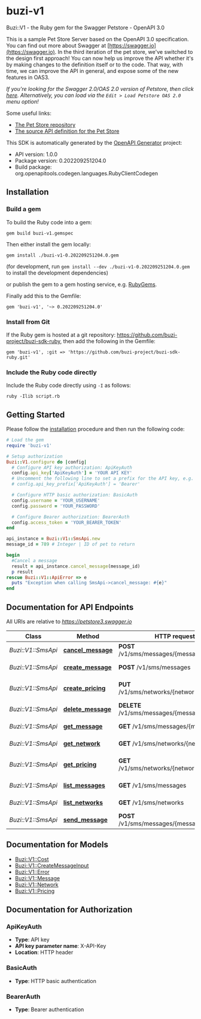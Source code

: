 # buzi-v1

Buzi::V1 - the Ruby gem for the Swagger Petstore - OpenAPI 3.0

This is a sample Pet Store Server based on the OpenAPI 3.0 specification.  You can find out more about
Swagger at [https://swagger.io](https://swagger.io). In the third iteration of the pet store, we've switched to the design first approach!
You can now help us improve the API whether it's by making changes to the definition itself or to the code.
That way, with time, we can improve the API in general, and expose some of the new features in OAS3.

_If you're looking for the Swagger 2.0/OAS 2.0 version of Petstore, then click [here](https://editor.swagger.io/?url=https://petstore.swagger.io/v2/swagger.yaml). Alternatively, you can load via the `Edit > Load Petstore OAS 2.0` menu option!_

Some useful links:
- [The Pet Store repository](https://github.com/swagger-api/swagger-petstore)
- [The source API definition for the Pet Store](https://github.com/swagger-api/swagger-petstore/blob/master/src/main/resources/openapi.yaml)

This SDK is automatically generated by the [OpenAPI Generator](https://openapi-generator.tech) project:

- API version: 1.0.0
- Package version: 0.202209251204.0
- Build package: org.openapitools.codegen.languages.RubyClientCodegen

## Installation

### Build a gem

To build the Ruby code into a gem:

```shell
gem build buzi-v1.gemspec
```

Then either install the gem locally:

```shell
gem install ./buzi-v1-0.202209251204.0.gem
```

(for development, run `gem install --dev ./buzi-v1-0.202209251204.0.gem` to install the development dependencies)

or publish the gem to a gem hosting service, e.g. [RubyGems](https://rubygems.org/).

Finally add this to the Gemfile:

    gem 'buzi-v1', '~> 0.202209251204.0'

### Install from Git

If the Ruby gem is hosted at a git repository: https://github.com/buzi-project/buzi-sdk-ruby, then add the following in the Gemfile:

    gem 'buzi-v1', :git => 'https://github.com/buzi-project/buzi-sdk-ruby.git'

### Include the Ruby code directly

Include the Ruby code directly using `-I` as follows:

```shell
ruby -Ilib script.rb
```

## Getting Started

Please follow the [installation](#installation) procedure and then run the following code:

```ruby
# Load the gem
require 'buzi-v1'

# Setup authorization
Buzi::V1.configure do |config|
  # Configure API key authorization: ApiKeyAuth
  config.api_key['ApiKeyAuth'] = 'YOUR API KEY'
  # Uncomment the following line to set a prefix for the API key, e.g. 'Bearer' (defaults to nil)
  # config.api_key_prefix['ApiKeyAuth'] = 'Bearer'

  # Configure HTTP basic authorization: BasicAuth
  config.username = 'YOUR_USERNAME'
  config.password = 'YOUR_PASSWORD'

  # Configure Bearer authorization: BearerAuth
  config.access_token = 'YOUR_BEARER_TOKEN'
end

api_instance = Buzi::V1::SmsApi.new
message_id = 789 # Integer | ID of pet to return

begin
  #Cancel a message
  result = api_instance.cancel_message(message_id)
  p result
rescue Buzi::V1::ApiError => e
  puts "Exception when calling SmsApi->cancel_message: #{e}"
end

```

## Documentation for API Endpoints

All URIs are relative to *https://petstore3.swagger.io*

Class | Method | HTTP request | Description
------------ | ------------- | ------------- | -------------
*Buzi::V1::SmsApi* | [**cancel_message**](docs/SmsApi.md#cancel_message) | **POST** /v1/sms/messages/{messageId}/cancel | Cancel a message
*Buzi::V1::SmsApi* | [**create_message**](docs/SmsApi.md#create_message) | **POST** /v1/sms/messages | Create Message
*Buzi::V1::SmsApi* | [**create_pricing**](docs/SmsApi.md#create_pricing) | **PUT** /v1/sms/networks/{networkId}/pricing | Create network price
*Buzi::V1::SmsApi* | [**delete_message**](docs/SmsApi.md#delete_message) | **DELETE** /v1/sms/messages/{messageId} | Deletes a message
*Buzi::V1::SmsApi* | [**get_message**](docs/SmsApi.md#get_message) | **GET** /v1/sms/messages/{messageId} | Get message
*Buzi::V1::SmsApi* | [**get_network**](docs/SmsApi.md#get_network) | **GET** /v1/sms/networks/{networkId} | Get network
*Buzi::V1::SmsApi* | [**get_pricing**](docs/SmsApi.md#get_pricing) | **GET** /v1/sms/networks/{networkId}/pricing | List network rates
*Buzi::V1::SmsApi* | [**list_messages**](docs/SmsApi.md#list_messages) | **GET** /v1/sms/messages | List messages
*Buzi::V1::SmsApi* | [**list_networks**](docs/SmsApi.md#list_networks) | **GET** /v1/sms/networks | List networks
*Buzi::V1::SmsApi* | [**send_message**](docs/SmsApi.md#send_message) | **POST** /v1/sms/messages/{messageId}/send | Sends a message


## Documentation for Models

 - [Buzi::V1::Cost](docs/Cost.md)
 - [Buzi::V1::CreateMessageInput](docs/CreateMessageInput.md)
 - [Buzi::V1::Error](docs/Error.md)
 - [Buzi::V1::Message](docs/Message.md)
 - [Buzi::V1::Network](docs/Network.md)
 - [Buzi::V1::Pricing](docs/Pricing.md)


## Documentation for Authorization


### ApiKeyAuth


- **Type**: API key
- **API key parameter name**: X-API-Key
- **Location**: HTTP header

### BasicAuth

- **Type**: HTTP basic authentication

### BearerAuth

- **Type**: Bearer authentication

